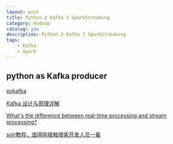 ```yaml
---
layout: post
title: Python 2 Kafka 2 SparkStreaming
category: Hadoop
catalog: yes
description: Python 2 Kafka 2 SparkStreaming
tags:
    - Kafka
    - Spark
---
```


## python as Kafka producer

[pykafka](http://pykafka.readthedocs.io/en/latest/index.html)


[Kafka 设计与原理详解](http://blog.csdn.net/suifeng3051/article/details/48053965)

[What's the difference between real-time processing and stream processing?](https://www.quora.com/Whats-the-difference-between-real-time-processing-and-stream-processing#)

[solr教程，值得刚接触搜索开发人员一看](http://blog.csdn.net/awj3584/article/details/16963525)
